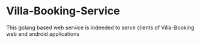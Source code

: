 # Villa-Booking-Service
This golang based web service is indeeded to serve clients of Villa-Booking web and android applications
